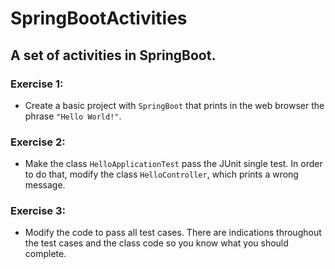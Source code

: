 # SpringBootActivities
## A set of activities in SpringBoot.
### Exercise 1:
- Create a basic project with `SpringBoot` that prints in the web browser the phrase `"Hello World!"`.
### Exercise 2:
- Make the class `HelloApplicationTest` pass the JUnit single test. In order to do that, modify the class `HelloController`, which
prints a wrong message.
### Exercise 3:
- Modify the code to pass all test cases. There are indications throughout the test cases and the class code so you know what you should complete.
